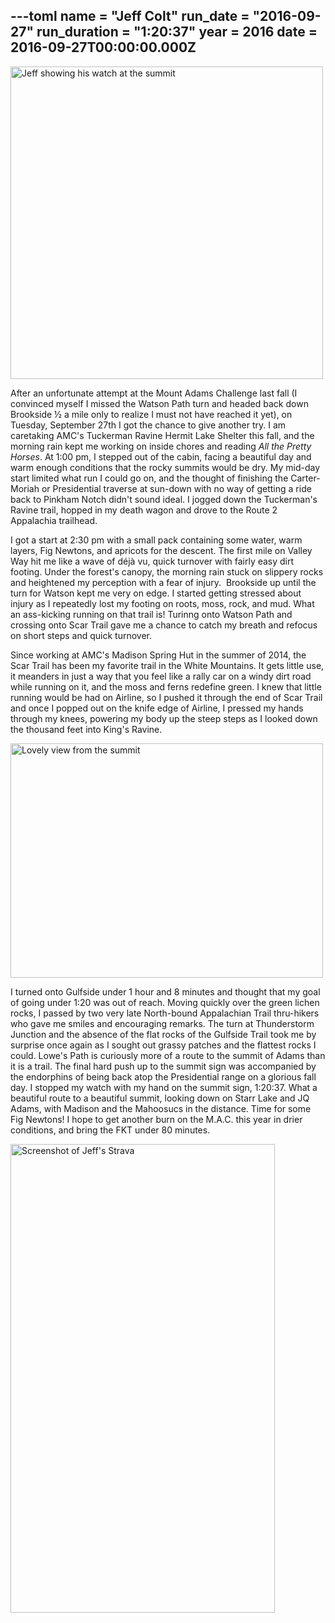 ---toml
name = "Jeff Colt"
run_date = "2016-09-27"
run_duration = "1:20:37"
year = 2016
date = 2016-09-27T00:00:00.000Z
---
<img src="https://res.cloudinary.com/mount-adams-challenge/f_auto,c_limit,w_1000,h_800/results/tumblroeqd4b2s3w1teh94yo2500.jpg" loading="lazy" alt="Jeff showing his watch at the summit" width="500" height="500">

After an unfortunate attempt at the Mount Adams Challenge last fall (I convinced myself I missed the Watson Path turn and headed back down Brookside ½ a mile only to realize I must not have reached it yet), on Tuesday, September 27th I got the chance to give another try. I am caretaking AMC's Tuckerman Ravine Hermit Lake Shelter this fall, and the morning rain kept me working on inside chores and reading <em>All the Pretty Horses</em>. At 1:00 pm, I stepped out of the cabin, facing a beautiful day and warm enough conditions that the rocky summits would be dry. My mid-day start limited what run I could go on, and the thought of finishing the Carter-Moriah or Presidential traverse at sun-down with no way of getting a ride back to Pinkham Notch didn't sound ideal. I jogged down the Tuckerman's Ravine trail, hopped in my death wagon and drove to the Route 2 Appalachia trailhead.

I got a start at 2:30 pm with a small pack containing some water, warm layers, Fig Newtons, and apricots for the descent. The first mile on Valley Way hit me like a wave of déjà vu, quick turnover with fairly easy dirt footing. Under the forest's canopy, the morning rain stuck on slippery rocks and heightened my perception with a fear of injury.  Brookside up until the turn for Watson kept me very on edge. I started getting stressed about injury as I repeatedly lost my footing on roots, moss, rock, and mud. What an ass-kicking running on that trail is! Turinng onto Watson Path and crossing onto Scar Trail gave me a chance to catch my breath and refocus on short steps and quick turnover.

Since working at AMC's Madison Spring Hut in the summer of 2014, the Scar Trail has been my favorite trail in the White Mountains. It gets little use, it meanders in just a way that you feel like a rally car on a windy dirt road while running on it, and the moss and ferns redefine green. I knew that little running would be had on Airline, so I pushed it through the end of Scar Trail and once I popped out on the knife edge of Airline, I pressed my hands through my knees, powering my body up the steep steps as I looked down the thousand feet into King's Ravine.

<img src="https://res.cloudinary.com/mount-adams-challenge/f_auto,c_limit,w_1000,h_800/results/tumblroeqd4b2s3w1teh94yo3500.jpg" loading="lazy" alt="Lovely view from the summit" width="500" height="375">

I turned onto Gulfside under 1 hour and 8 minutes and thought that my goal of going under 1:20 was out of reach. Moving quickly over the green lichen rocks, I passed by two very late North-bound Appalachian Trail thru-hikers who gave me smiles and encouraging remarks. The turn at Thunderstorm Junction and the absence of the flat rocks of the Gulfside Trail took me by surprise once again as I sought out grassy patches and the flattest rocks I could. Lowe's Path is curiously more of a route to the summit of Adams than it is a trail. The final hard push up to the summit sign was accompanied by the endorphins of being back atop the Presidential range on a glorious fall day. I stopped my watch with my hand on the summit sign, 1:20:37. What a beautiful route to a beautiful summit, looking down on Starr Lake and JQ Adams, with Madison and the Mahoosucs in the distance. Time for some Fig Newtons! I hope to get another burn on the M.A.C. this year in drier conditions, and bring the FKT under 80 minutes.

<img src="https://res.cloudinary.com/mount-adams-challenge/f_auto,c_limit,w_1000,h_800/results/tumblroeqd4b2s3w1teh94yo1500.png" loading="lazy" alt="Screenshot of Jeff's Strava" width="423" height="750">


